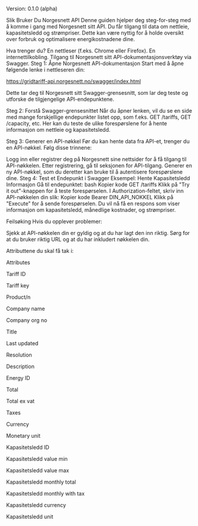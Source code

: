 Version: 0.1.0 (alpha)


Slik Bruker Du Norgesnett API
Denne guiden hjelper deg steg-for-steg med å komme i gang med Norgesnett sitt API. Du får tilgang til data om nettleie, kapasitetsledd og strømpriser. Dette kan være nyttig for å holde oversikt over forbruk og optimalisere energikostnadene dine.

Hva trenger du?
En nettleser (f.eks. Chrome eller Firefox).
En internettilkobling.
Tilgang til Norgesnett sitt API-dokumentasjonsverktøy via Swagger.
Steg 1: Åpne Norgesnett API-dokumentasjon
Start med å åpne følgende lenke i nettleseren din:

https://gridtariff-api.norgesnett.no/swagger/index.html

Dette tar deg til Norgesnett sitt Swagger-grensesnitt, som lar deg teste og utforske de tilgjengelige API-endepunktene.

Steg 2: Forstå Swagger-grensesnittet
Når du åpner lenken, vil du se en side med mange forskjellige endepunkter listet opp, som f.eks. GET /tariffs, GET /capacity, etc. Her kan du teste de ulike forespørslene for å hente informasjon om nettleie og kapasitetsledd.

Steg 3: Generer en API-nøkkel
Før du kan hente data fra API-et, trenger du en API-nøkkel. Følg disse trinnene:

Logg inn eller registrer deg på Norgesnett sine nettsider for å få tilgang til API-nøkkelen.
Etter registrering, gå til seksjonen for API-tilgang.
Generer en ny API-nøkkel, som du deretter kan bruke til å autentisere forespørslene dine.
Steg 4: Test et Endepunkt i Swagger
Eksempel: Hente Kapasitetsledd Informasjon
Gå til endepunktet:
bash
Kopier kode
GET /tariffs
Klikk på "Try it out"-knappen for å teste forespørselen.
I Authorization-feltet, skriv inn API-nøkkelen din slik:
Kopier kode
Bearer DIN_API_NOKKEL
Klikk på "Execute" for å sende forespørselen.
Du vil nå få en respons som viser informasjon om kapasitetsledd, månedlige kostnader, og strømpriser.

Feilsøking
Hvis du opplever problemer:

Sjekk at API-nøkkelen din er gyldig og at du har lagt den inn riktig.
Sørg for at du bruker riktig URL og at du har inkludert nøkkelen din.


Attributtene du skal få tak i:

Attributes

Tariff ID

Tariff key

Product/n

Company name

Company org no

Title

Last updated

Resolution

Description

Energy ID

Total

Total ex vat

Taxes

Currency

Monetary unit

Kapasitetsledd ID

Kapasitetsledd value min

Kapasitetsledd value max

Kapasitetsledd monthly total

Kapasitetsledd monthly with tax

Kapasitetsledd currency

Kapasitetsledd unit
